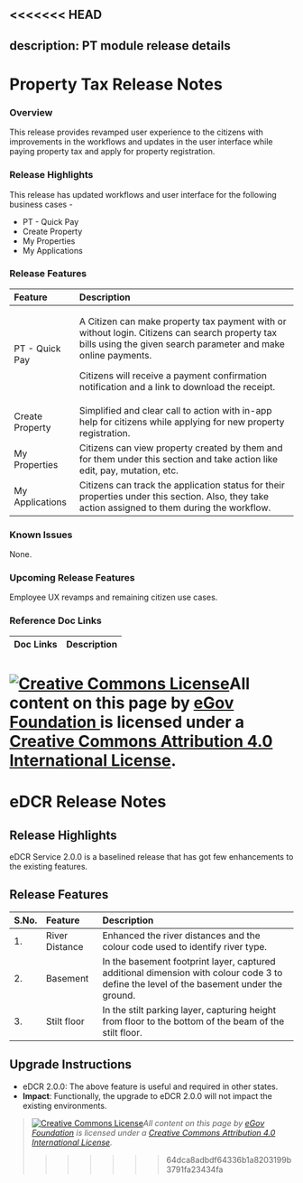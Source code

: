 <<<<<<< HEAD
---
description: PT module release details
---

# Property Tax Release Notes

### Overview <a id="Release-Highlights"></a>

This release provides revamped user experience to the citizens with improvements in the workflows and updates in the user interface while paying property tax and apply for property registration.

### Release Highlights <a id="Release-Highlights"></a>

This release has updated workflows and user interface for the following business cases -

* PT - Quick Pay
* Create Property
* My Properties
* My Applications

### Release Features <a id="Release-Features"></a>

<table>
  <thead>
    <tr>
      <th style="text-align:left"><b>Feature</b>
      </th>
      <th style="text-align:left"><b>Description</b>
      </th>
    </tr>
  </thead>
  <tbody>
    <tr>
      <td style="text-align:left">PT - Quick Pay</td>
      <td style="text-align:left">
        <p>A Citizen can make property tax payment with or without login. Citizens
          can search property tax bills using the given search parameter and make
          online payments.</p>
        <p>Citizens will receive a payment confirmation notification and a link to
          download the receipt.</p>
      </td>
    </tr>
    <tr>
      <td style="text-align:left">Create Property</td>
      <td style="text-align:left">Simplified and clear call to action with in-app help for citizens while
        applying for new property registration.</td>
    </tr>
    <tr>
      <td style="text-align:left">My Properties</td>
      <td style="text-align:left">Citizens can view property created by them and for them under this section
        and take action like edit, pay, mutation, etc.</td>
    </tr>
    <tr>
      <td style="text-align:left">My Applications</td>
      <td style="text-align:left">Citizens can track the application status for their properties under this
        section. Also, they take action assigned to them during the workflow.</td>
    </tr>
  </tbody>
</table>

### Known Issues <a id="Upgrade-Instructions"></a>

None.

### Upcoming Release Features <a id="Upcoming-Release-Features"></a>

 Employee UX revamps and remaining citizen use cases.

### Reference Doc Links <a id="Reference-Doc-Links"></a>

| **Doc Links** | **Description** |
| :--- | :--- |








 [![Creative Commons License](https://i.creativecommons.org/l/by/4.0/80x15.png)](http://creativecommons.org/licenses/by/4.0/)All content on this page by [eGov Foundation ](https://egov.org.in/)is licensed under a [Creative Commons Attribution 4.0 International License](http://creativecommons.org/licenses/by/4.0/).
=======
# eDCR Release Notes

## Release Highlights

eDCR Service 2.0.0 is a baselined release that has got few enhancements to the existing features.

## Release Features

| **S.No.** | **Feature** | **Description** |
| :--- | :--- | :--- |
| 1. | River Distance | Enhanced the river distances and the colour code used to identify river type. |
| 2. | Basement | In the basement footprint layer, captured additional dimension with colour code 3 to define the level of the basement under the ground. |
| 3. | Stilt floor | In the stilt parking layer, capturing height from floor to the bottom of the beam of the stilt floor. |

## Upgrade Instructions

* eDCR 2.0.0: The above feature is useful and required in other states.
* **Impact**: Functionally, the upgrade to eDCR 2.0.0 will not impact the existing environments.







> [![Creative Commons License](https://i.creativecommons.org/l/by/4.0/80x15.png)_​_](http://creativecommons.org/licenses/by/4.0/)_All content on this page by_ [_eGov Foundation_](https://egov.org.in/) _is licensed under a_ [_Creative Commons Attribution 4.0 International License_](http://creativecommons.org/licenses/by/4.0/)_._
>>>>>>> 64dca8adbdf64336b1a8203199b3791fa23434fa

